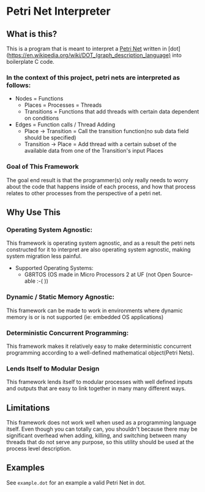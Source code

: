 # Petri Net Interpreter

## What is this?

This is a program that is meant to interpret a
[Petri Net](https://www.techfak.uni-bielefeld.de/~mchen/BioPNML/Intro/pnfaq.html) written in
[dot](https://en.wikipedia.org/wiki/DOT_(graph_description_language) into boilerplate C code.

### In the context of this project, petri nets are interpreted as follows:
  * Nodes = Functions
    * Places = Processes = Threads
    * Transitions = Functions that add threads with certain data dependent on conditions
  * Edges = Function calls / Thread Adding
    * Place -> Transition = Call the transition function(no sub data field should be specified)
    * Transition -> Place = Add thread with a certain subset of the available data
  from one of the Transition's input Places

### Goal of This Framework

The goal end result is that the programmer(s) only really needs to worry about the code that
happens inside of each process, and how that process relates to other processes from the
perspective of a petri net.

## Why Use This

### Operating System Agnostic:

  This framework is operating system agnostic, and as a result the petri nets constructed for
  it to interpret are also operating system agnostic, making system migration less painful.

  * Supported Operating Systems:
    * G8RTOS (OS made in Micro Processors 2 at UF (not Open Source-able :-( ))

### Dynamic / Static Memory Agnostic:

  This framework can be made to work in environments where dynamic memory is or is not
  supported (ie: embedded OS applications)

### Deterministic Concurrent Programming:

  This framework makes it relatively easy to make deterministic concurrent programming
  according to a well-defined mathematical object(Petri Nets).

### Lends Itself to Modular Design
  This framework lends itself to modular processes with well defined inputs and
  outputs that are easy to link together in many many different ways.

## Limitations
  This framework does not work well when used as a programming language itself.
  Even though you can totally can, you shouldn't because there may be significant
  overhead when adding, killing, and switching between many threads that do not serve any
  purpose, so this utility should be used at the process level description.

## Examples
  See `example.dot` for an example a valid Petri Net in dot.
